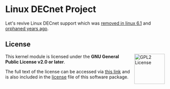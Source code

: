 # Linux DECnet Project

Let's revive Linux DECnet support which was [removed in linux 6.1](https://git.kernel.org/pub/scm/linux/kernel/git/torvalds/linux.git/commit/?h=v6.1&id=1202cdd665315c525b5237e96e0bedc76d7e754f) and [orphaned years ago](https://git.kernel.org/pub/scm/linux/kernel/git/torvalds/linux.git/commit/?h=v6.1&id=f546444d0b4f46d812a374a6eb2c46b7d24541f4).

## License

<a href="https://www.gnu.org/licenses/gpl-2.0.en.html">
  <img align="right" height="96" alt="GPL2 License" src="https://upload.wikimedia.org/wikipedia/en/2/22/Heckert_GNU_white.svg" />
</a>

This kernel module is licensed under the <b>GNU General Public License v2.0 or later</b>.

The full text of the license can be accessed via [this link](https://www.gnu.org/licenses/gpl-2.0-standalone.html) and is also included in the [license](LICENSE) file of this software package.